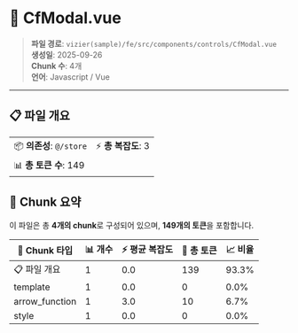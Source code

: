 # 📄 CfModal.vue

> **파일 경로**: `vizier(sample)/fe/src/components/controls/CfModal.vue`  
> **생성일**: 2025-09-26  
> **Chunk 수**: 4개  
> **언어**: Javascript / Vue
---





## 📋 파일 개요

| | |
|--|--|
| 📦 **의존성**: `@/store` | ⚡ **총 복잡도**: 3 |
| 📊 **총 토큰 수**: 149 |  |






## 🧩 Chunk 요약

이 파일은 총 **4개의 chunk**로 구성되어 있으며, **149개의 토큰**을 포함합니다.

| 🧩 Chunk 타입 | 📊 개수 | ⚡ 평균 복잡도 | 📝 총 토큰 | 📈 비율 |
|---------------|--------|-------------|----------|--------|
| 📋 파일 개요 | 1 | 0.0 | 139 | 93.3% |
| template | 1 | 0.0 | 0 | 0.0% |
| arrow_function | 1 | 3.0 | 10 | 6.7% |
| style | 1 | 0.0 | 0 | 0.0% |

